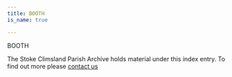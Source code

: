 ```yaml
---
title: BOOTH
is_name: true

---
```


BOOTH


The Stoke Climsland Parish Archive holds material under this index entry. To find out more please [contact us](/contact/)
